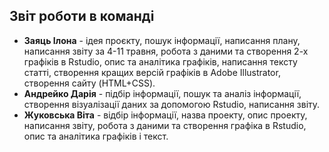 ## **Звіт роботи в команді** 

* **Заяць Ілона** - ідея проєкту, пошук інформації, написання плану, написання звіту за 4-11 травня, робота з даними та створення 2-х графіків в Rstudio, опис та аналітика графіків, написання тексту статті, створення кращих версій графіків в Adobe Illustrator, створення сайту (HTML+CSS).
* **Андрейко Дарія** - підбір інформації, пошук та аналіз інформації, створення візуалізації даних за допомогою Rstudio, написання звіту.
* **Жуковська Віта** - відбір інформації, назва проекту,  опис проекту, написання звіту, робота з даними та створення графіка в Rstudio, опис та аналітика графіків і текст.

